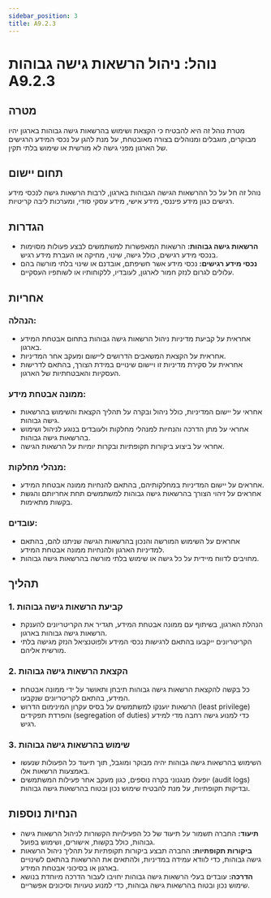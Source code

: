 ```yaml
---
sidebar_position: 3
title: A9.2.3
---
```


# נוהל: ניהול הרשאות גישה גבוהות A9.2.3

## מטרה
מטרת נוהל זה היא להבטיח כי הקצאת ושימוש בהרשאות גישה גבוהות בארגון יהיו מבוקרים, מוגבלים ומנוהלים בצורה מאובטחת, על מנת להגן על נכסי המידע הרגישים של הארגון מפני גישה לא מורשית או שימוש בלתי תקין.

## תחום יישום
נוהל זה חל על כל ההרשאות הגישה הגבוהות בארגון, לרבות הרשאות גישה לנכסי מידע רגישים כגון מידע פיננסי, מידע אישי, מידע עסקי סודי, ומערכות ליבה קריטיות.

## הגדרות
- **הרשאות גישה גבוהות:** הרשאות המאפשרות למשתמשים לבצע פעולות מסוימות בנכסי מידע רגישים, כולל גישה, שינוי, מחיקה או העברת מידע רגיש.
- **נכסי מידע רגישים:** נכסי מידע אשר חשיפתם, אובדנם או שינוי בלתי מורשה בהם עלולים לגרום לנזק חמור לארגון, לעובדיו, ללקוחותיו או לשותפיו העסקיים.

## אחריות
### הנהלה:
- אחראית על קביעת מדיניות ניהול הרשאות גישה גבוהות בתחום אבטחת המידע בארגון.
- אחראית על הקצאת המשאבים הדרושים ליישום ומעקב אחר המדיניות.
- אחראית על סקירת מדיניות זו ויישום שינויים במידת הצורך, בהתאם לדרישות העסקיות והאבטחתיות של הארגון.

### ממונה אבטחת מידע:
- אחראי על יישום המדיניות, כולל ניהול ובקרה על תהליך הקצאת והשימוש בהרשאות גישה גבוהות.
- אחראי על מתן הדרכה והנחיות למנהלי מחלקות ולעובדים בנוגע לניהול ושימוש בהרשאות גישה גבוהות.
- אחראי על ביצוע ביקורות תקופתיות ובקרות יומיות על הרשאות הגישה.

### מנהלי מחלקות:
- אחראים על יישום המדיניות במחלקותיהם, בהתאם להנחיות ממונה אבטחת המידע.
- אחראים על זיהוי הצורך בהרשאות גישה גבוהות למשתמשים תחת אחריותם והגשת בקשות מתאימות.

### עובדים:
- אחראים על השימוש המורשה והנכון בהרשאות הגישה שניתנו להם, בהתאם למדיניות הארגון ולהנחיות ממונה אבטחת המידע.
- מחויבים לדווח מיידית על כל גישה או שימוש בלתי מורשה בהרשאות גישה גבוהות.

## תהליך
### 1. קביעת הרשאות גישה גבוהות
- הנהלת הארגון, בשיתוף עם ממונה אבטחת המידע, תגדיר את הקריטריונים להענקת הרשאות גישה גבוהות בארגון.
- הקריטריונים ייקבעו בהתאם לרגישות נכסי המידע ולפוטנציאל הנזק מגישה בלתי מורשית אליהם.

### 2. הקצאת הרשאות גישה גבוהות
- כל בקשה להקצאת הרשאות גישה גבוהות תיבחן ותאושר על ידי ממונה אבטחת המידע, בהתאם לקריטריונים שנקבעו.
- הרשאות יוענקו למשתמשים על בסיס עקרון המינימום הדרוש (least privilege) והפרדת תפקידים (segregation of duties) כדי למנוע גישה רחבה מדי למידע רגיש.

### 3. שימוש בהרשאות גישה גבוהות
- השימוש בהרשאות גישה גבוהות יהיה מבוקר ומוגבל, תוך תיעוד כל הפעולות שנעשו באמצעות הרשאות אלו.
- יופעלו מנגנוני בקרה נוספים, כגון מעקב אחר פעילות המשתמשים (audit logs) ובדיקות תקופתיות, על מנת להבטיח שימוש נכון ובטוח בהרשאות גישה גבוהות.

## הנחיות נוספות
- **תיעוד:** החברה תשמור על תיעוד של כל הפעילויות הקשורות לניהול הרשאות גישה גבוהות, כולל בקשות, אישורים, ושימוש בפועל.
- **ביקורות תקופתיות:** החברה תבצע ביקורות תקופתיות על תהליך ניהול הרשאות גישה גבוהות, כדי לוודא עמידה במדיניות, ולהתאים את ההרשאות בהתאם לשינויים בארגון או בסיכוני אבטחת המידע.
- **הדרכה:** עובדים בעלי הרשאות גישה גבוהות יחויבו לעבור הדרכה מיוחדת בנושא שימוש נכון ובטוח בהרשאות גישה גבוהות, כדי למנוע טעויות וסיכונים אפשריים.